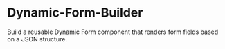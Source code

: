# Dynamic-Form-Builder
Build a reusable Dynamic Form component that renders form fields based on a JSON structure.
